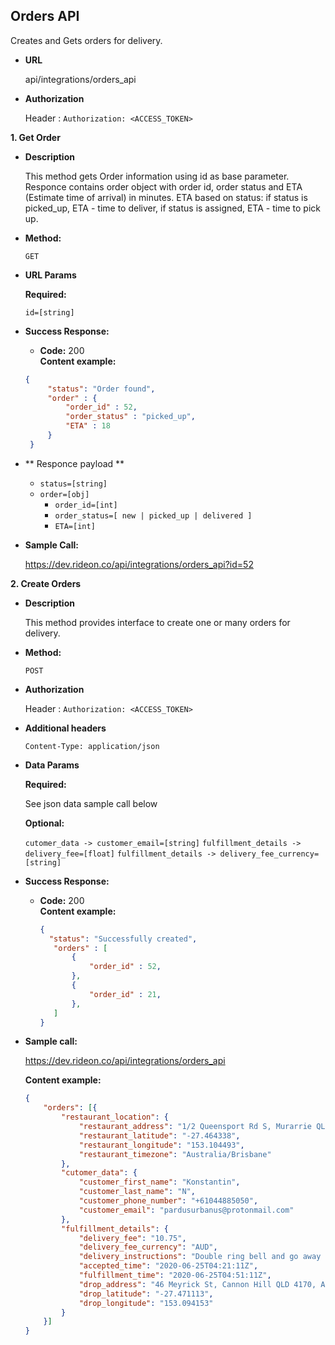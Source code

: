 **Orders API**
----
  Creates and Gets orders for delivery.

* **URL**

  api/integrations/orders_api

* **Authorization**

    Header : `Authorization: <ACCESS_TOKEN>`

**1. Get Order**

*  **Description**

   This method gets Order information using id as base parameter. Responce contains order object with order id, order status and ETA (Estimate time of arrival) in minutes. ETA based on status: if status is picked_up, ETA - time to deliver, if status is assigned, ETA - time to pick up.

* **Method:**

  `GET`
  
*  **URL Params**

   **Required:**
 
   `id=[string]`

* **Success Response:**
  
  * **Code:** 200 <br />
    **Content example:** 
   ```json
   {
        "status": "Order found",
        "order" : {
            "order_id" : 52,
            "order_status" : "picked_up",
            "ETA" : 18
        }
    }

 * ** Responce payload **

   * `status=[string]`
   * `order=[obj]`
     * `order_id=[int]`
     * `order_status=[ new | picked_up | delivered ]`
     * `ETA=[int]`
   
* **Sample Call:**

   https://dev.rideon.co/api/integrations/orders_api?id=52

**2. Create Orders**

*  **Description**

   This method provides interface to create one or many orders for delivery.

* **Method:**

  `POST`

* **Authorization**

    Header : `Authorization: <ACCESS_TOKEN>`

* **Additional headers**

    `Content-Type: application/json`
  
* **Data Params**

   **Required:**
 
   See json data sample call below

   **Optional:**

   `cutomer_data -> customer_email=[string]`
   `fulfillment_details -> delivery_fee=[float]`
   `fulfillment_details -> delivery_fee_currency=[string]`

* **Success Response:**
  
  * **Code:** 200 <br />
    **Content example:** 
     ```json
    {
       "status": "Successfully created",
        "orders" : [
            {
                "order_id" : 52,
            },
            {
                "order_id" : 21,
            },
        ]
    }

* **Sample call:**

   https://dev.rideon.co/api/integrations/orders_api

    **Content example:** 
    ```json
    {
        "orders": [{
            "restaurant_location": {
                "restaurant_address": "1/2 Queensport Rd S, Murarrie QLD 4172, Australia",
                "restaurant_latitude": "-27.464338",
                "restaurant_longitude": "153.104493",
                "restaurant_timezone": "Australia/Brisbane"
            },
            "cutomer_data": {
                "customer_first_name": "Konstantin",
                "customer_last_name": "N",
                "customer_phone_number": "+61044885050",
                "customer_email": "pardusurbanus@protonmail.com"
            },
            "fulfillment_details": {
                "delivery_fee": "10.75",
                "delivery_fee_currency": "AUD",
                "delivery_instructions": "Double ring bell and go away for 2 meters",
                "accepted_time": "2020-06-25T04:21:11Z",
                "fulfillment_time": "2020-06-25T04:51:11Z",
                "drop_address": "46 Meyrick St, Cannon Hill QLD 4170, Australia",
                "drop_latitude": "-27.471113",
                "drop_longitude": "153.094153"
            }
        }]
    }